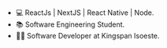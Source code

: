 - :computer: ReactJs | NextJS | React Native | Node.
- :books: Software Engineering Student.
- 👨‍💻 Software Developer at Kingspan Isoeste.
